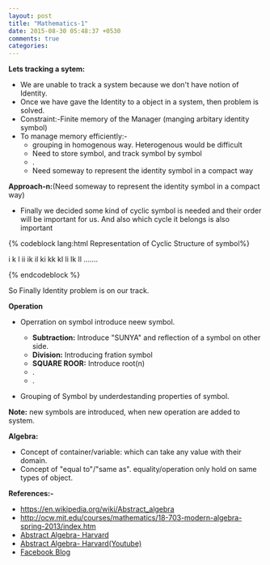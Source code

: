 ```yaml
---
layout: post
title: "Mathematics-1"
date: 2015-08-30 05:48:37 +0530
comments: true
categories: 
---
```


**Lets tracking a sytem:**

+ We are unable to track a system because we don't have notion of Identity.
+ Once we have gave the Identity to a object in a system, then problem is solved.
+ Constraint:-Finite memory of the Manager (manging arbitary identity symbol)
+ To manage memory efficiently:-
   + grouping in homogenous way. Heterogenous would be difficult
   + Need to store symbol, and track symbol by symbol
   + .
   + Need someway to represent the identity symbol in a compact way

**Approach-n:**(Need someway to represent the identity symbol in a compact way)

+ Finally we decided some kind of cyclic symbol is needed and their order will be important for us. And also which cycle it belongs is also important

{% codeblock lang:html Representation of Cyclic Structure of symbol%}

  i k l
  ii ik il
  ki kk kl
  li lk ll
  .......

{% endcodeblock %}

So Finally Identity problem is on our track.

**Operation**

+ Operration on symbol introduce neew symbol. 
    + **Subtraction:** Introduce "SUNYA" and reflection of a symbol on other side.
    + **Division:** Introducing fration symbol
    + **SQUARE ROOR:** Introduce root(n)
    + .
    + .

+ Grouping of Symbol by underdestanding properties of symbol.

**Note:** new symbols are introduced, when new operation are added to system.

**Algebra:**

+ Concept of container/variable: which can take any value with their domain. 
+ Concept of "equal to"/"same as". equality/operation only hold on same types of object.

**References:-**

+ https://en.wikipedia.org/wiki/Abstract_algebra
+ http://ocw.mit.edu/courses/mathematics/18-703-modern-algebra-spring-2013/index.htm
+ [Abstract Algebra- Harvard](http://wayback.archive-it.org/3671/20150528171650/https://www.extension.harvard.edu/open-learning-initiative/abstract-algebra)
+ [Abstract Algebra- Harvard(Youtube)](https://www.youtube.com/watch?v=e-a8auViFM0)
+ [Facebook Blog](https://www.facebook.com/notes/science-and-mathematics/mathematics-lecture-videos-for-undergraduates-and-graduates/321667781262483)




